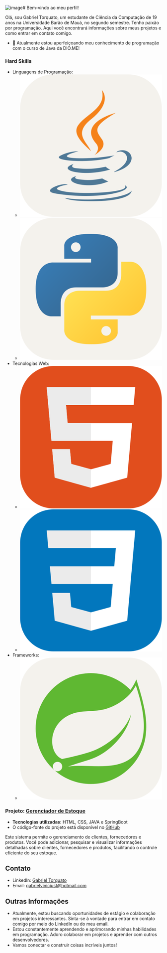 ![image](https://github.com/gabrieltorquat0/gabrieltorquat0/assets/48134833/04cd9dd3-75a4-4efd-9ef6-7943b1aa1aaa)# Bem-vindo ao meu perfil!

Olá, sou Gabriel Torquato, um estudante de Ciência da Computação de 19 anos na Universidade Barão de Mauá, no segundo semestre. Tenho paixão por programação. Aqui você encontrará informações sobre meus projetos e como entrar em contato comigo.

- 🌱 Atualmente estou aperfeiçoando meu conhecimento de programação com o curso de Java da DIO.ME!

### Hard Skills

- Linguagens de Programação:
  - ![Java](https://raw.githubusercontent.com/tandpfun/skill-icons/59059d9d1a2c092696dc66e00931cc1181a4ce1f/icons/Java-Light.svg)
  - ![Python](https://raw.githubusercontent.com/tandpfun/skill-icons/59059d9d1a2c092696dc66e00931cc1181a4ce1f/icons/Python-Light.svg)
- Tecnologias Web:
  - ![HTML](https://raw.githubusercontent.com/tandpfun/skill-icons/59059d9d1a2c092696dc66e00931cc1181a4ce1f/icons/HTML.svg)
  - ![CSS](https://raw.githubusercontent.com/tandpfun/skill-icons/59059d9d1a2c092696dc66e00931cc1181a4ce1f/icons/CSS.svg)
- Frameworks:
  - ![SpringBoot](https://raw.githubusercontent.com/tandpfun/skill-icons/59059d9d1a2c092696dc66e00931cc1181a4ce1f/icons/Spring-Light.svg)

### Projeto: [Gerenciador de Estoque](https://github.com/gabrieltorquat0/funtec-java-projeto-controleDeEstoque)

- **Tecnologias utilizadas:** HTML, CSS, JAVA e SpringBoot
- O código-fonte do projeto está disponível no [GitHub](https://github.com/gabrieltorquat0/funtec-java-projeto-controleDeEstoque)

Este sistema permite o gerenciamento de clientes, fornecedores e produtos. Você pode adicionar, pesquisar e visualizar informações detalhadas sobre clientes, fornecedores e produtos, facilitando o controle eficiente do seu estoque.

## Contato

- LinkedIn: [Gabriel Torquato](https://www.linkedin.com/in/gabriel-vinicius-torquato/)
- Email: [gabrielviniciust@hotmail.com](mailto:gabrielviniciust@hotmail.com)

## Outras Informações

- Atualmente, estou buscando oportunidades de estágio e colaboração em projetos interessantes. Sinta-se à vontade para entrar em contato comigo por meio do LinkedIn ou do meu email.
- Estou constantemente aprendendo e aprimorando minhas habilidades em programação. Adoro colaborar em projetos e aprender com outros desenvolvedores.
- Vamos conectar e construir coisas incríveis juntos!
